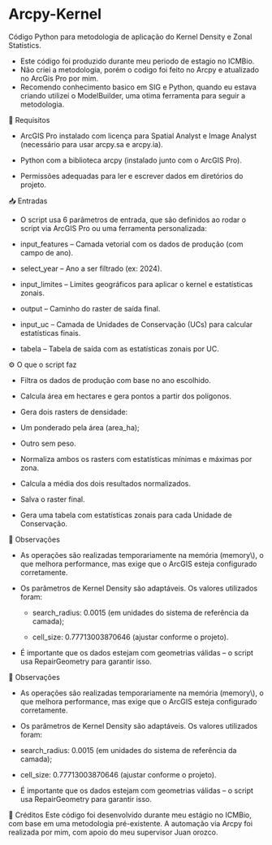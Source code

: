 # Arcpy-Kernel
Código Python para metodologia de aplicação do Kernel Density e Zonal Statistics. 

 - Este código foi produzido durante meu periodo de estagio no ICMBio.
 - Não criei a metodologia, porém o codigo foi feito no Arcpy e atualizado no ArcGis Pro por mim. 
 - Recomendo conhecimento basico em SIG e Python, quando eu estava criando utilizei o ModelBuilder, uma otima ferramenta para seguir a metodologia. 

🔧 Requisitos
  - ArcGIS Pro instalado com licença para Spatial Analyst e Image Analyst (necessário para usar arcpy.sa e arcpy.ia).

  - Python com a biblioteca arcpy (instalado junto com o ArcGIS Pro).

  - Permissões adequadas para ler e escrever dados em diretórios do projeto.

📥 Entradas
   - O script usa 6 parâmetros de entrada, que são definidos ao rodar o script via ArcGIS Pro ou uma ferramenta personalizada:

   - input_features – Camada vetorial com os dados de produção (com campo de ano).

   - select_year – Ano a ser filtrado (ex: 2024).

   - input_limites – Limites geográficos para aplicar o kernel e estatísticas zonais.

   - output – Caminho do raster de saída final.

   - input_uc – Camada de Unidades de Conservação (UCs) para calcular estatísticas finais.

   - tabela – Tabela de saída com as estatísticas zonais por UC.

⚙️ O que o script faz
   - Filtra os dados de produção com base no ano escolhido.

   - Calcula área em hectares e gera pontos a partir dos polígonos.

   - Gera dois rasters de densidade:

   - Um ponderado pela área (area_ha);

   - Outro sem peso.

   - Normaliza ambos os rasters com estatísticas mínimas e máximas por zona.

   - Calcula a média dos dois resultados normalizados.

   - Salva o raster final.

   - Gera uma tabela com estatísticas zonais para cada Unidade de Conservação.

📌 Observações
   - As operações são realizadas temporariamente na memória (memory\\), o que melhora performance, mas exige que o ArcGIS esteja configurado corretamente.

   - Os parâmetros de Kernel Density são adaptáveis. Os valores utilizados foram:

     - search_radius: 0.0015 (em unidades do sistema de referência da camada);

     - cell_size: 0.77713003870646 (ajustar conforme o projeto).

   - É importante que os dados estejam com geometrias válidas – o script usa RepairGeometry para garantir isso.

📌 Observações
   - As operações são realizadas temporariamente na memória (memory\\), o que melhora performance, mas exige que o ArcGIS esteja configurado corretamente.

   - Os parâmetros de Kernel Density são adaptáveis. Os valores utilizados foram:

   - search_radius: 0.0015 (em unidades do sistema de referência da camada);

   - cell_size: 0.77713003870646 (ajustar conforme o projeto).

   - É importante que os dados estejam com geometrias válidas – o script usa RepairGeometry para garantir isso.

🤝 Créditos
Este código foi desenvolvido durante meu estágio no ICMBio, com base em uma metodologia pré-existente. A automação via Arcpy foi realizada por mim, com apoio do meu supervisor Juan orozco.


